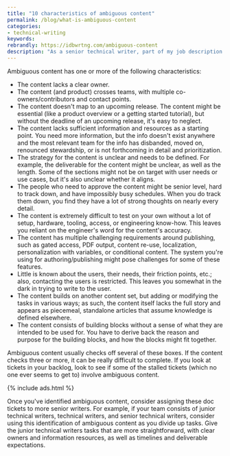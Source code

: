 ```yaml
---
title: "10 characteristics of ambiguous content"
permalink: /blog/what-is-ambiguous-content
categories:
- technical-writing
keywords:
rebrandly: https://idbwrtng.com/ambiguous-content
description: "As a senior technical writer, part of my job description is to focus on tackling \"ambiguous\" content, as opposed to more straightforward content that is more commonly assigned to non-senior technical writers. At first, I wasn't entirely sure what \"ambiguous content\" meant (that fuzziness is part of its definition), but this has come into focus more over the past few months. Here I'd like to describe what ambiguous content means, as it helps identify content that has characteristics I've encountered for years."
---
```


Ambiguous content has one or more of the following characteristics:

* The content lacks a clear owner.
* The content (and product) crosses teams, with multiple co-owners/contributors and contact points.
* The content doesn't map to an upcoming release. The content might be essential (like a product overview or a getting started tutorial), but without the deadline of an upcoming release, it's easy to neglect.
* The content lacks sufficient information and resources as a starting point. You need more information, but the info doesn't exist anywhere and the most relevant team for the info has disbanded, moved on, renounced stewardship, or is not forthcoming in detail and prioritization.
* The strategy for the content is unclear and needs to be defined. For example, the deliverable for the content might be unclear, as well as the length. Some of the sections might not be on target with user needs or use cases, but it's also unclear whether it aligns.
* The people who need to approve the content might be senior level, hard to track down, and have impossibly busy schedules. When you do track them down, you find they have a lot of strong thoughts on nearly every detail.
* The content is extremely difficult to test on your own without a lot of setup, hardware, tooling, access, or engineering know-how. This leaves you reliant on the engineer's word for the content's accuracy.
* The content has multiple challenging requirements around publishing, such as gated access, PDF output, content re-use, localization, personalization with variables, or conditional content. The system you're using for authoring/publishing might pose challenges for some of these features.
* Little is known about the users, their needs, their friction points, etc.; also,  contacting the users is restricted. This leaves you somewhat in the dark in trying to write to the user.
* The content builds on another content set, but adding or modifying the tasks in various ways; as such, the content itself lacks the full story and appears as piecemeal, standalone articles that assume knowledge is defined elsewhere.
* The content consists of building blocks without a sense of what they are intended to be used for. You have to derive back the reason and purpose for the building blocks, and how the blocks might fit together.

Ambiguous content usually checks off several of these boxes. If the content checks three or more, it can be really difficult to complete. If you look at tickets in your backlog, look to see if some of the stalled tickets (which no one ever seems to get to) involve ambiguous content.

{% include ads.html %}

Once you've identified ambiguous content, consider assigning these doc tickets to more senior writers. For example, if your team consists of junior technical writers, technical writers, and senior technical writers, consider using this identification of ambiguous content as you divide up tasks. Give the junior technical writers tasks that are more straightforward, with clear owners and information resources, as well as timelines and deliverable expectations.
